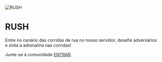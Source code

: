 ![RUSH](https://cdn.discordapp.com/attachments/852615379897155634/1190755197996240916/banner-gifrush.png)

<h1>RUSH</h1>
<p>Entre no cenário das corridas de rua no nosso servidor, desafie adversários e sinta a adrenalina nas corridas!</p>

Junte-se à comunidade [ENTRAR](https://discord.gg/rushp1).
